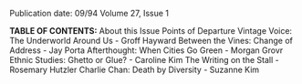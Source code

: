 Publication date: 09/94
Volume 27, Issue 1

**TABLE OF CONTENTS:**
About this Issue
Points of Departure
Vintage Voice: The Underworld Around Us - Groff Hayward
Between the Vines: Change of Address - Jay Porta
Afterthought: When Cities Go Green - Morgan Grovr
Ethnic Studies: Ghetto or Glue? - Caroline Kim
The Writing on the Stall - Rosemary Hutzler
Charlie Chan: Death by Diversity - Suzanne Kim

